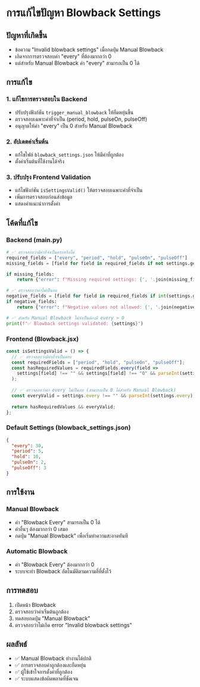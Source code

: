 # การแก้ไขปัญหา Blowback Settings

## ปัญหาที่เกิดขึ้น
- ข้อความ "Invalid blowback settings" เมื่อกดปุ่ม Manual Blowback
- เกิดจากการตรวจสอบค่า "every" ที่ต้องมากกว่า 0
- แต่สำหรับ Manual Blowback ค่า "every" สามารถเป็น 0 ได้

## การแก้ไข

### 1. แก้ไขการตรวจสอบใน Backend
- ปรับปรุงฟังก์ชัน `trigger_manual_blowback` ให้ยืดหยุ่นขึ้น
- ตรวจสอบเฉพาะค่าที่จำเป็น (period, hold, pulseOn, pulseOff)
- อนุญาตให้ค่า "every" เป็น 0 สำหรับ Manual Blowback

### 2. อัปเดตค่าเริ่มต้น
- แก้ไขไฟล์ `blowback_settings.json` ให้มีค่าที่ถูกต้อง
- ตั้งค่าเริ่มต้นที่ใช้งานได้จริง

### 3. ปรับปรุง Frontend Validation
- แก้ไขฟังก์ชัน `isSettingsValid()` ให้ตรวจสอบเฉพาะค่าที่จำเป็น
- เพิ่มการตรวจสอบก่อนส่งข้อมูล
- แสดงคำแนะนำการตั้งค่า

## โค้ดที่แก้ไข

### Backend (main.py)
```python
# ✅ ตรวจสอบว่ามีค่าที่จำเป็นครบหรือไม่
required_fields = ["every", "period", "hold", "pulseOn", "pulseOff"]
missing_fields = [field for field in required_fields if not settings.get(field)]

if missing_fields:
    return {"error": f"Missing required settings: {', '.join(missing_fields)}"}

# ✅ ตรวจสอบว่าค่าไม่เป็นลบ
negative_fields = [field for field in required_fields if int(settings.get(field, 0)) < 0]
if negative_fields:
    return {"error": f"Negative values not allowed: {', '.join(negative_fields)}"}

# ✅ สำหรับ Manual Blowback ไม่จำเป็นต้องมี every > 0
print(f"✅ Blowback settings validated: {settings}")
```

### Frontend (Blowback.jsx)
```javascript
const isSettingsValid = () => {
  // ✅ ตรวจสอบว่ามีค่าที่จำเป็นครบ
  const requiredFields = ["period", "hold", "pulseOn", "pulseOff"];
  const hasRequiredValues = requiredFields.every(field => 
    settings[field] !== "" && settings[field] !== "0" && parseInt(settings[field]) > 0
  );
  
  // ✅ ตรวจสอบว่าค่า every ไม่เป็นลบ (สามารถเป็น 0 ได้สำหรับ Manual Blowback)
  const everyValid = settings.every !== "" && parseInt(settings.every) >= 0;
  
  return hasRequiredValues && everyValid;
};
```

### Default Settings (blowback_settings.json)
```json
{
  "every": 30,
  "period": 5,
  "hold": 10,
  "pulseOn": 2,
  "pulseOff": 3
}
```

## การใช้งาน

### Manual Blowback
- ค่า "Blowback Every" สามารถเป็น 0 ได้
- ค่าอื่นๆ ต้องมากกว่า 0 เสมอ
- กดปุ่ม "Manual Blowback" เพื่อเริ่มทำความสะอาดทันที

### Automatic Blowback
- ค่า "Blowback Every" ต้องมากกว่า 0
- ระบบจะทำ Blowback อัตโนมัติตามความถี่ที่ตั้งไว้

## การทดสอบ
1. เปิดหน้า Blowback
2. ตรวจสอบว่าค่าเริ่มต้นถูกต้อง
3. ทดสอบกดปุ่ม "Manual Blowback"
4. ตรวจสอบว่าไม่เกิด error "Invalid blowback settings"

## ผลลัพธ์
- ✅ Manual Blowback ทำงานได้ปกติ
- ✅ การตรวจสอบค่าถูกต้องและยืดหยุ่น
- ✅ ผู้ใช้เข้าใจการตั้งค่าที่ถูกต้อง
- ✅ ระบบแสดงข้อผิดพลาดที่ชัดเจน 